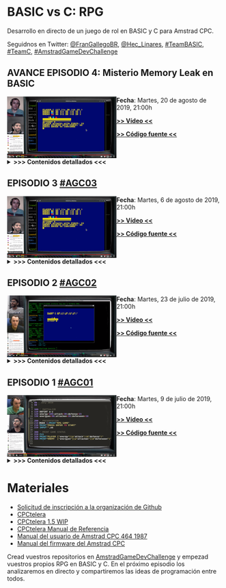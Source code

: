 # BASIC vs C: RPG

Desarrollo en directo de un juego de rol en BASIC y C para Amstrad CPC. 

Seguidnos en Twitter: [@FranGallegoBR](https://twitter.com/FranGallegoBR), [@Hec_Linares](https://twitter.com/Hec_Linares), [#TeamBASIC](https://twitter.com/hashtag/TeamBASIC), [#TeamC](https://twitter.com/hashtag/TeamC), [#AmstradGameDevChallenge](https://twitter.com/hashtag/AmstradGameDevChallenge)

## AVANCE EPISODIO 4: Misterio Memory Leak en BASIC

<a href="https://www.youtube.com/watch?v=dFCRWeQMxu4"><img align="left" src="https://github.com/AmstradGameDevChallenge/BASICvsC-RPG/blob/master/materials/scrshots/agc03_game_thumb.png" alt="Avance Amstrad GameDev Challenge: #TeamBASIC misterio memory leak"/></a>

**Fecha**: Martes, 20 de agosto de 2019, 21:00h

[**>> Vídeo <<**](https://www.youtube.com/watch?v=dFCRWeQMxu4)

[**>> Código fuente <<**](https://github.com/AmstradGameDevChallenge/BASICvsC-RPG/archive/agc03.zip)
<br/><br/><br/>

<details><summary><strong>&gt;&gt;&gt; Contenidos detallados &lt;&lt;&lt;</strong></summary>
<ul>
  <li><b>Noticias</b>:</li>
  <ul>
    <li>Actualización de #CPCtelera: añadido modificador -w para activar el modo Warp al inicio en RVM
  </ul>
  <li><b>Misterio en BASIC</b>:</li>
  <ul>
    <li>Recordatorio: al realizar varios ciclos de ejecución de nuestro juego, durante la ejecución, se pierden bytes de memoria
    </li><li>Comentarios de usuarios que han investigado y se han planteado dudas
    </li><li>Si la memoria se va perdiendo, ¿Se quedará nuestro programa al final sin memoria?
    </li><li>Usuario comenta que parece pederse la memoria en los INPUTs, que parece un fallo del firmware del #Amstrad
    </li><li>Revisión de la dirección de memoria &B08D que contiene datos del firmware: 'Final del espacio libre: byte antes de la zona de strings = HIMEM'
    </li><li>Detalle importante: hay 2 firmwares de Amstrad CPC, el 1.0 y el 1.1. Las variables del firmware están en direcciones distintas según la versión del firmware
    </li><li>Mapa básico de memoria del Amstrad CPC y definición de qué es HIMEM
    </li><li>Funcionamiento de los bancos de memoria y las ROMs del CPC a nivel básico
    </li><li>HIMEM: dirección más alta de espacio para el programa en BASIC (código y variables)
    </li><li>La zona de memoria de BASIC está protegida por el intérprete: no nos permite escribir en ella desde fuera.
    </li><li>La orden MEMORY sirve para cambiar HIMEM de posición: utilidades
    </li><li>Vemos el valor de HIMEM desde BASIC, usamos HEX$ para convertirlo y vamos a esa zona de memoria a ver qué hay
    </li><li>Cómo configurar el visor de memoria de RVM para mostrar contenido de RAM y ROM
    </li><li>Ponemos a prueba la zona de strings de BASIC (en HIMEM) asignando valores a a$ y vemos cómo reacciona la memoria
    </li><li>La zona de strings de BASIC almacena strings nuevos sin borrar antiguos: funciona como un Stack Allocator (un gestor de memoria tipo pila)
    </li><li>Esto explica el misterio: en cada ciclo del programa metemos valores nuevos en los strings con nuestros INPUT.
    </li><li>No es realmente un memory leak, sino una consecuencia del Stack Allocator, que funciona similar a lenguajes de script modernos.
    </li><li>Es una estrategia óptima para la gestión dinámica de la memoria de strings.
    </li><li>¿Hace este comportamiento que se nos pueda acabar la memoria? Creamos un programa para ponerlo a prueba
    </li><li>Cuando no queda memoria, BASIC libera la memoria de strings que ya no son usados, compactando los usados. Básicamente, recolecta la basura.
    </li><li>Potenciales ventajas e inconvenientes del funcionamiento de la memoria de strings
    </li><li>Controlar y liberar la memoria (recoger la basura) cuando nosotros queramos usando FRE("")
    </li><li>Usando UNT para evitar tener que hacer PRINT de FRE("") y no causar Overflows
    </li><li>añadiendo la recolección de basura a nuestro programa y poniéndolo a prueba
    </li><li>Observando el comportamiento de la memoria cuando forzamos la liberación de strings
    </li><li>Truquito en asignación de variables: uso de otras variables en lugar de valores inmediatos
    </li><li>Resolución de dudas planteadas en el chat
  </ul>
</ul>
</details>

## EPISODIO 3 [#AGC03](https://twitter.com/hashtag/AGC03)

<a href="https://www.youtube.com/watch?v=ezUGwy-jelE"><img align="left" src="https://github.com/AmstradGameDevChallenge/BASICvsC-RPG/blob/master/materials/scrshots/agc03_game_thumb.png" alt="Amstrad GameDev Challenge: BASIC vs C. Episodio 3. #AGC03"/></a>

**Fecha**: Martes, 6 de agosto de 2019, 21:00h

[**>> Vídeo <<**](https://www.youtube.com/watch?v=ezUGwy-jelE)

[**>> Código fuente <<**](https://github.com/AmstradGameDevChallenge/BASICvsC-RPG/archive/agc03.zip)
<br/><br/><br/>

<details><summary><strong>&gt;&gt;&gt; Contenidos detallados &lt;&lt;&lt;</strong></summary>
<ul>
  <li><b>Noticias</b>:</li>
  <ul>
    <li>Actualización en <a href="https://github.com/lronaldo/cpctelera/tree/development" rel="nofollow">CPCtelera 1.5 WIP</a>: Inclusión de soporte para STDC getchar()
    </li><li>#AmstradGameDevChallenge estará presente en <a href="http://www.retrozaragoza.com" rel="nofollow">RetroZaragoza 2019</a>: grabaremos un episodio en directo en persona.
  </ul>
  <li><b>Recomendación</b>: temática para los juegos RPG sobre leyendas reales de Castillos, Monasterios, Pueblos o lugares de la geografía española.
  </li><li><b>Preguntas y proyectos de los miembros del grupo</b>:</li>
  <ul>
    <li>Problema con la inicialización de variables globales en SDCC: no se les asigna valor.
    </li><li>Soluciones para variables globales: funciones de inicialización, valores constantes y punteros no constantes y copia de valores con <code>cpct_memcpy</code>
    </li><li>Sugerencia de uso de <code>grep</code> para eliminar los comentarios en BASIC.
    </li><li>Problema con <code>.gitignore</code> y la carpeta <code>obj/</code>
    </li><li>¿Cómo se puede hacer <code>SYMBOL AFTER</code> en C?
    </li><li>Apreciaciones sobre el uso de <code>cpct_setVideoMode</code>, el firmware y las funciones de CPCtelera.
    </li><li>Detalles a tener en cuenta en el uso de <code>OPENIN</code> y <code>OPENOUT</code> en BASIC
  </ul>
  <li><b>Misterio en BASIC</b>:</li>
  <ul>
    <li>Pérdidas de memoria en nuestro juego. ¿A qué se deben? Dos semanas para encontrar la respuesta.</li>
  </ul>
  </li><li><b>Desarrollo</b>:</li>
  <ul>
    <li>Inicialización rápida y fácil de la pantalla, los colores y el módulo de texto sin tener que ajustarlo todo a mano.
    </li><li>Llamadas a funciones del firmware con código ensamblador en línea: nota sobre potenciales problemas
    </li><li>Creación y manejo de <code>structs</code> en C: ¿Qué son? ¿Cómo funcionan?
    </li><li>Introducción de espacio para múltiples enemigos usando un array de structs en C
    </li><li>Importancia de los comentarios en BASIC: usarlos como referencia de variables y estructuras de memoria
    </li><li>Simulación de structs en BASIC usando arrays y prefijos de nombre
    </li><li>Uso de una referencia variable a un elemento para generalizar el código previo directamente
    </li><li>Diseño básico de un gestor de enemigos: creación y destrucción
    </li><li>Visualización de múltiples enemigos e interacción: problemas asociados
    </li><li>Gestión del array de enemigos al eliminar uno de ellos: posibles alternativas
    </li><li>Añadiendo color a los enemigos como forma de distinguirlos
  </ul>
</ul>
</details>


## EPISODIO 2 [#AGC02](https://twitter.com/hashtag/AGC02)

<a href="https://www.youtube.com/watch?v=5qsZ1lnEPCQ"><img align="left" src="https://github.com/AmstradGameDevChallenge/BASICvsC-RPG/blob/master/materials/scrshots/agc02_game_thumb.png" alt="Amstrad GameDev Challenge: BASIC vs C. Episodio 2. #AGC02"/></a>

**Fecha**: Martes, 23 de julio de 2019, 21:00h

[**>> Vídeo <<**](https://www.youtube.com/watch?v=5qsZ1lnEPCQ)

[**>> Código fuente <<**](https://github.com/AmstradGameDevChallenge/BASICvsC-RPG/archive/agc02.zip)
<br/><br/><br />

<details><summary><strong>&gt;&gt;&gt; Contenidos detallados &lt;&lt;&lt;</strong></summary>
<ul>
  <li>Noticias:</li>
  <ul>
    <li>Anuncio oficial del <a href="http://cpcretrodev.byterealms.com/contest/cpc-retrodev-2019/" rel="nofollow">#CPCRetroDev 2019</a></li>
  </ul>
  <li>Revisión de proyectos en desarrollo de los miembros del <a href="https://twitter.com/hashtag/TeamC" rel="nofollow">#TeamC</a> y el <a href="https://twitter.com/hashtag/TeamBASIC" rel="nofollow">#TeamBASIC</a>
  </li><li>Desarrollo:</li>
  <ul>
  <li>Creación de un script bash para generar un DSK a partir del fichero .BAS
  </li><li>Comentarios que no ocupan memoria en BASIC
  </li><li>Reemplazo y uso de variables con nombre corto en BASIC
  </li><li>Usando <code>LOCATE</code> desde C para dibujar personajes en una posición concreta
  </li><li>Uso de funciones y parámetros en C para reutilizar y simplificar el código
  </li><li>Diferencias entre las funciones <code>printf</code> y <code>puts</code> y uso del firmware
  </li><li>Análisis de estartegias más óptimas de programación en C usando el código ensamblador generado
  </li><li>Uso de las funciones <code>CHR$</code> y <code>STRING$</code> en BASIC para pintar caracteres y repetirlos
  </li><li>Movimiento de los personajes en una dimensión y ataque por movimiento
  </li><li>Uso de <code>GOSUB</code> y subrutinas en BASIC para modularizar el código
  </li><li>Dudas sobre paso de parámetros a funciones y subrutinas en BASIC y C
  </li><li>Detalle sobre las comparaciones y asignaciones en C
  </li><li>Introducción a los arrays en C y BASIC
  </li><li>Funciones aleatorias simples para ataques variables en juegos de ROL
  </li><li>Definición de funciones matemáticas en BASIC
  </li><li>Cálculos enteros y reales y redondeos en BASIC y C
  </li><li>Uso de <code>RANDOMIZE</code> para controlar las secuencias pseudoaleatorias
  </ul>
</ul>
</details>

## EPISODIO 1 [#AGC01](https://twitter.com/hashtag/AGC01)

<a href="https://www.youtube.com/watch?v=TFEnGYmOOLI"><img align="left" src="https://github.com/AmstradGameDevChallenge/BASICvsC-RPG/blob/master/materials/scrshots/agc01_teamBASIC_thumb.png" alt="Amstrad GameDev Challenge: BASIC vs C. Episodio 1. #AGC01"/></a>

**Fecha**: Martes, 9 de julio de 2019, 21:00h

[**>> Vídeo <<**](https://www.youtube.com/watch?v=TFEnGYmOOLI)

[**>> Código fuente <<**](https://github.com/AmstradGameDevChallenge/BASICvsC-RPG/archive/agc01.zip)
<br/><br/><br />

<details><summary><strong>&gt;&gt;&gt; Contenidos detallados &lt;&lt;&lt;</strong></summary>
<ul>
<li>Presentación de la serie
  </li><li>Herramientas a utilizar y organización
  </li><li>Implementado un esquema inicial muy básico de juego y bucle principal emergente, sin apenas estructurar.
  </li><li>Primeros pasos con variables
  </li><li>Player y enemigo con energía, ataque y defensa
  </li><li>Player y enemigo atacan y defienden
  </ul>
</details>

# Materiales

- [Solicitud de inscripción a la organización de Github](http://bit.ly/AGC01)
- [CPCtelera](http://lronaldo.github.io/cpctelera/)
- [CPCtelera 1.5 WIP](https://github.com/lronaldo/cpctelera/tree/development)
- [CPCtelera Manual de Referencia](http://lronaldo.github.io/cpctelera/files/readme-txt.html)
- [Manual del usuario de Amstrad CPC 464 1987](https://archive.org/details/Amstrad_CPC464_Manual_del_Usuario_1987_Amstrad_ES_a)
- [Manual del firmware del Amstrad CPC](http://www.cantrell.org.uk/david/tech/cpc/cpc-firmware/)

Cread vuestros repositorios en [AmstradGameDevChallenge](https://github.com/AmstradGameDevChallenge/) y empezad vuestros propios RPG en BASIC y C. En el próximo episodio los analizaremos en directo y compartiremos las ideas de programación entre todos.
